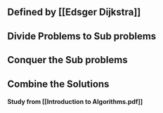 
## Defined by [[Edsger Dijkstra]]

## Divide Problems to Sub problems
## Conquer the Sub problems
## Combine the Solutions

#### Study from [[Introduction to Algorithms.pdf]]